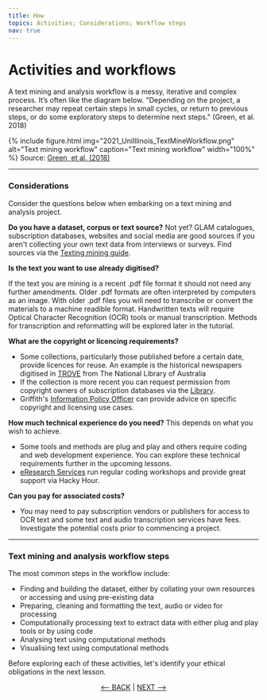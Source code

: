 ```yaml
---
title: How
topics: Activities; Considerations; Workflow steps
nav: true
---
```

# Activities and workflows

A text mining and analysis workflow is a messy, iterative and complex process. It’s often like the diagram below. "Depending on the project, a researcher may repeat certain steps in small cycles, or return to previous steps, or do some exploratory steps to determine next steps." (Green, et al. 2018)

{% include figure.html img="2021_UniIllinois_TextMineWorkflow.png" alt="Text mining workflow" caption="Text mining workflow" width="100%" %}
Source: [Green, et al. (2018)](http://hdl.handle.net/2142/102049)

----
### Considerations

Consider the questions below when embarking on a text mining and analysis project.

**Do you have a dataset, corpus or text source?**
Not yet? GLAM catalogues, subscription databases, websites and social media are good sources if you aren't collecting your own text data from interviews or surveys. Find sources via the [Texting mining guide](https://libraryguides.griffith.edu.au/text-mining).

**Is the text you want to use already digitised?**

If the text you are mining is a recent .pdf file format it should not need any further amendments. Older .pdf formats are often interpreted by computers as an image. With older .pdf files you will need to transcribe or convert the materials to a machine readible format. Handwritten texts will require Optical Character Recognition (OCR) tools or manual transcription. Methods for transcription and reformatting will be explored later in the tutorial.

**What are the copyright or licencing requirements?**
- Some collections, particularly those published before a certain date, provide licences for reuse. An example is the historical newspapers digitised in [TROVE](https://trove.nla.gov.au/) from The National Library of Australia
- If the collection is more recent you can request permission from copyright owners of subscription databases via the [Library](https://www.griffith.edu.au/library/contact). 
- Griffith's [Information Policy Officer](https://www.griffith.edu.au/copyright-matters/research-staff) can provide advice on specific copyright and licensing use cases.

**How much technical experience do you need?**
This depends on what you wish to achieve.
- Some tools and methods are plug and play and others require coding and web development experience. You can explore these technical requirements further in the upcoming lessons.
- [eResearch Services](https://www.griffith.edu.au/eresearch-services) run regular coding workshops and provide great support via Hacky Hour.

**Can you pay for associated costs?**
- You may need to pay subscription vendors or publishers for access to OCR text and some text and audio transcription services have fees. Investigate the potential costs prior to commencing a project.  

----
### Text mining and analysis workflow steps

The most common steps in the workflow include: 
- Finding and building the dataset, either by collating your own resources or accessing and using pre-existing data
- Preparing, cleaning and formatting the text, audio or video for processing
- Computationally processing text to extract data with either plug and play tools or by using code
- Analysing text using computational methods
- Visualising text using computational methods

Before exploring each of these activities, let's identify your ethical obligations in the next lesson.

<p align="center">
  <a href="https://griffithunilibrary.github.io/intro-text-mining-analysis/content/1-what.html"><-- BACK</a> |
  <a href="https://griffithunilibrary.github.io/intro-text-mining-analysis/content/3-rights.html">NEXT --></a>
</p>
